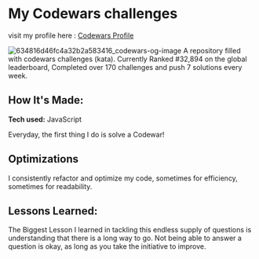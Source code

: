 # My Codewars challenges
visit my profile here : [Codewars Profile](https://www.codewars.com/users/kukli07)

![634816d46fc4a32b2a583416_codewars-og-image](https://user-images.githubusercontent.com/84287747/201618952-66dee9bc-34da-4a43-9690-91b0f2ca62af.png)
A repository filled with codewars challenges (kata). Currently Ranked #32,894 on the global leaderboard, Completed over 170 challenges and push 7 solutions every week.

## How It's Made:

**Tech used:** JavaScript

Everyday, the first thing I do is solve a Codewar!

## Optimizations

I consistently refactor and optimize my code, sometimes for efficiency, sometimes for readability.

## Lessons Learned:

The Biggest Lesson I learned in tackling this endless supply of questions is understanding that there is a long way to go. Not being able to answer a question is okay, as long as you take the initiative to improve.
